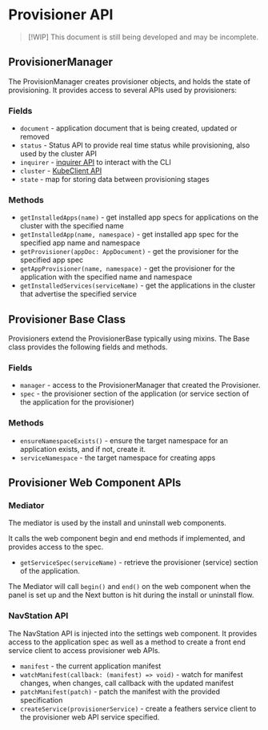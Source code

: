 # Provisioner API

> [!WIP]
> This document is still being developed and may be incomplete.

## ProvisionerManager

The ProvisionManager creates provisioner objects, and holds the state of provisioning. It provides access to several APIs used by provisioners:

### Fields

- `document` - application document that is being created, updated or removed
- `status` - Status API to provide real time status while provisioning, also used by the cluster API
- `inquirer` - [inquirer API](https://github.com/SBoudrias/Inquirer.js#readme) to interact with the CLI
- `cluster` - [KubeClient API](/references/kubeclient.md)
- `state` - map for storing data between provisioning stages

### Methods

- `getInstalledApps(name)` - get installed app specs for applications on the cluster with the specified name
- `getInstalledApp(name, namespace)` - get installed app spec for the specified app name and namespace
- `getProvisioner(appDoc: AppDocument)` - get the provisioner for the specified app spec
- `getAppProvisioner(name, namespace)` - get the provisioner for the application with the specified name and namespace
- `getInstalledServices(serviceName)` - get the applications in the cluster that advertise the specified service

## Provisioner Base Class

Provisioners extend the ProvisionerBase typically using mixins. The Base class provides the following fields and methods.

### Fields

- `manager` - access to the ProvisionerManager that created the Provisioner.
- `spec` - the provisioner section of the application (or service section of the application for the provisioner)

### Methods

- `ensureNamespaceExists()` - ensure the target namespace for an application exists, and if not, create it.
- `serviceNamespace` - the target namespace for creating apps

## Provisioner Web Component APIs

### Mediator

The mediator is used by the install and uninstall web components.

It calls the web component begin and end methods if implemented, and provides access to the spec.

- `getServiceSpec(serviceName)` - retrieve the provisioner (service) section of the application.

The Mediator will call `begin()` and `end()` on the web component when the panel is set up and the Next button is hit during the install or uninstall flow.

### NavStation API

The NavStation API is injected into the settings web component. It provides access to the application spec as well as a method to create a front end service client to access provisioner web APIs.

- `manifest` - the current application manifest
- `watchManifest(callback: (manifest) => void)` - watch for manifest changes, when changes, call callback with the updated manifest
- `patchManifest(patch)` - patch the manifest with the provided specification
- `createService(provisionerService)` - create a feathers service client to the provisioner web API service specified.
